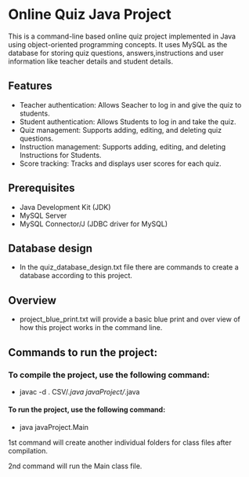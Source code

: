 # Online Quiz Java Project

This is a command-line based online quiz project implemented in Java using object-oriented programming concepts. It uses MySQL as the database for storing quiz questions, answers,instructions and user information like teacher details and student details.

## Features

- Teacher authentication: Allows Seacher to log in and give the quiz to students.
- Student authentication: Allows Students to log in and take the quiz.
- Quiz management: Supports adding, editing, and deleting quiz questions.
- Instruction management: Supports adding, editing, and deleting Instructions for Students.
- Score tracking: Tracks and displays user scores for each quiz.

## Prerequisites

- Java Development Kit (JDK)
- MySQL Server
- MySQL Connector/J (JDBC driver for MySQL)

## Database design

- In the quiz_database_design.txt file there are commands to create a database according to this project.

## Overview

- project_blue_print.txt will provide a basic blue print and over view of how this project works in the command line.


## Commands to run the project:

### To compile the project, use the following command:

- javac -d . CSV/*.java javaProject/*.java

#### To run the project, use the following command:

- java javaProject.Main

1st command will create another individual folders for class files after compilation.

2nd command will run the Main class file.

